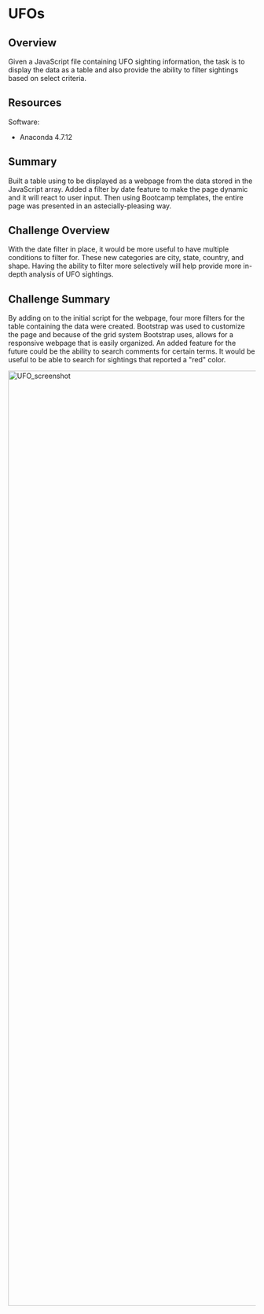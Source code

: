 # UFOs

## Overview
Given a JavaScript file containing UFO sighting information, the task is to display the data as a table and also provide the ability to filter sightings based on select criteria. 

## Resources
Software:
- Anaconda 4.7.12

## Summary
Built a table using to be displayed as a webpage from the data stored in the JavaScript array. Added a filter by date feature to make the page dynamic and it will react to user input. Then using Bootcamp templates, the entire page was presented in an astecially-pleasing way.

## Challenge Overview
With the date filter in place, it would be more useful to have multiple conditions to filter for. These new categories are city, state, country, and shape. Having the ability to filter more selectively will help provide more in-depth analysis of UFO sightings.

## Challenge Summary
By adding on to the initial script for the webpage, four more filters for the table containing the data were created. Bootstrap was used to customize the page and because of the grid system Bootstrap uses, allows for a responsive webpage that is easily organized. An added feature for the future could be the ability to search comments for certain terms. It would be useful to be able to search for sightings that reported a "red" color. 

<img width="1904" alt="UFO_screenshot" src="https://user-images.githubusercontent.com/32782443/71339198-af0bb400-2507-11ea-80d6-d485ad70ffb8.png">